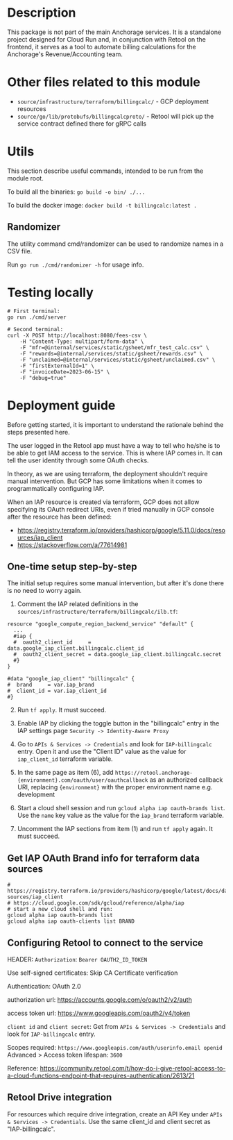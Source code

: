 # Description

This package is not part of the main Anchorage services.
It is a standalone project designed for Cloud Run and, in conjunction with Retool on the frontend, it serves as a tool to automate billing calculations for the Anchorage's Revenue/Accounting team.

# Other files related to this module

- `source/infrastructure/terraform/billingcalc/` - GCP deployment resources
- `source/go/lib/protobufs/billingcalcproto/` - Retool will pick up the service contract defined there for gRPC calls

# Utils

This section describe useful commands, intended to be run from the module root.

To build all the binaries: `go build -o bin/ ./...`

To build the docker image: `docker build -t billingcalc:latest .`

## Randomizer

The utility command cmd/randomizer can be used to randomize names in a CSV file.

Run `go run ./cmd/randomizer -h` for usage info.

# Testing locally

```
# First terminal:
go run ./cmd/server

# Second terminal:
curl -X POST http://localhost:8080/fees-csv \
    -H "Content-Type: multipart/form-data" \
    -F "mfr=@internal/services/static/gsheet/mfr_test_calc.csv" \
    -F "rewards=@internal/services/static/gsheet/rewards.csv" \
    -F "unclaimed=@internal/services/static/gsheet/unclaimed.csv" \
    -F "firstExternalId=1" \
    -F "invoiceDate=2023-06-15" \
    -F "debug=true"
```

# Deployment guide

Before getting started, it is important to understand the rationale behind the steps presented here.

The user logged in the Retool app must have a way to tell who he/she is to be able to get IAM access to the service.
This is where IAP comes in. It can tell the user identity through some OAuth checks.

In theory, as we are using terraform, the deployment shouldn't require manual intervention.
But GCP has some limitations when it comes to programmatically configuring IAP.

When an IAP resource is created via terraform, GCP does not allow specifying its OAuth redirect URIs,
even if tried manually in GCP console after the resource has been defined:

- https://registry.terraform.io/providers/hashicorp/google/5.11.0/docs/resources/iap_client
- https://stackoverflow.com/a/77614981

## One-time setup step-by-step

The initial setup requires some manual intervention, but after it's done there is no need to worry again.

1. Comment the IAP related definitions in the `sources/infrastructure/terraform/billingcalc/ilb.tf`:

```
resource "google_compute_region_backend_service" "default" {
  ...
  #iap {
  #  oauth2_client_id     = data.google_iap_client.billingcalc.client_id
  #  oauth2_client_secret = data.google_iap_client.billingcalc.secret
  #}
}

#data "google_iap_client" "billingcalc" {
#  brand     = var.iap_brand
#  client_id = var.iap_client_id
#}
```

2. Run `tf apply`. It must succeed.

3. Enable IAP by clicking the toggle button in the "billingcalc" entry in the IAP settings page `Security -> Identity-Aware Proxy`

4. Go to `APIs & Services -> Credentials` and look for `IAP-billingcalc` entry. Open it and use the "Client ID" value as the value for `iap_client_id` terraform variable.

5. In the same page as item (6), add `https://retool.anchorage-{environment}.com/oauth/user/oauthcallback` as an authorized callback URI, replacing `{environment}` with the proper environment name e.g. development

6. Start a cloud shell session and run `gcloud alpha iap oauth-brands list`. Use the `name` key value as the value for the `iap_brand` terraform variable.

7. Uncomment the IAP sections from item (1) and run `tf apply` again. It must succeed.

## Get IAP OAuth Brand info for terraform data sources
```
# https://registry.terraform.io/providers/hashicorp/google/latest/docs/data-sources/iap_client
# https://cloud.google.com/sdk/gcloud/reference/alpha/iap
# start a new cloud shell and run:
gcloud alpha iap oauth-brands list
gcloud alpha iap oauth-clients list BRAND
```

## Configuring Retool to connect to the service

HEADER: `Authorization`: `Bearer OAUTH2_ID_TOKEN`

Use self-signed certificates: Skip CA Certificate verification

Authentication: OAuth 2.0

authorization url: https://accounts.google.com/o/oauth2/v2/auth

access token url: https://www.googleapis.com/oauth2/v4/token

`client id` and `client secret`: Get from `APIs & Services -> Credentials` and look for `IAP-billingcalc` entry.

Scopes required: `https://www.googleapis.com/auth/userinfo.email openid`
Advanced > Access token lifespan:  `3600`

Reference: https://community.retool.com/t/how-do-i-give-retool-access-to-a-cloud-functions-endpoint-that-requires-authentication/2613/21

## Retool Drive integration

For resources which require drive integration, create an API Key under `APIs & Services -> Credentials`. Use the same client_id and client secret as "IAP-billingcalc".
